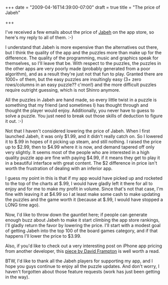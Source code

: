 +++
date = "2009-04-16T14:39:00-07:00"
draft = true
title = "The price of Jabeh"

+++

I've received a few emails about the price of [Jabeh](http://itunes.com/app/Jabeh) on the app store, so here's my reply to all of them. :-)

I understand that Jabeh is more expensive than the alternatives out there, but I think the quality of the app and the puzzles more than make up for the difference. The quality of the programming, music and graphics speak for themselves, so I'll leave that be. With respect to the puzzles, the puzzles in the other apps are very poorly made (probably generated from a poor algorithm), and as a result they're just not that fun to play. Granted there are 1000+ of them, but the easy puzzles are insultingly easy (3+ zero rows/columns in an easy puzzle?? c'mon!) and the more difficult puzzles require outright guessing, which is not Shinro anymore.

All the puzzles in Jabeh are hand made, so every little twist in a puzzle is something that my friend (and sometimes I) has thought through and thought the player would enjoy. Additionally, you never have to guess to solve a puzzle. You just need to break out those skills of deduction to figure it out. :-)

Not that I haven't considered lowering the price of Jabeh. When I first launched Jabeh, it was only $1.99, and it didn't really catch on. So I lowered it to $.99 in hopes of it picking up steam, and still nothing. I raised the price up to $2.99, then to $4.99 where it is now, and demand tapered off only very slightly. It seems most of the people who are interested in a high quality puzzle app are fine with paying $4.99, if it means they get to play it in a beautiful interface with great content. The $2 difference in price isn't worth the frustration of dealing with an inferior app.

I guess my point in this is that if my app would have picked up and rocketed to the top of the charts at $.99, I would have gladly left it there for all to enjoy and for me to make my profit in volume. Since that's not that case, I'm fine with leaving it at $4.99 so I at least make some cash to make updating the puzzles and the game worth it (because at $.99, I would have stopped a LONG time ago).

Now, I'd like to throw down the gauntlet here; if people can generate enough buzz about Jabeh to make it start climbing the app store rankings, I'll gladly return the favor by lowering the price. I'll start with a modest goal of getting Jabeh into the top 100 of the board games category, and if that happens I'll lower the price to $3.99.

Also, if you'd like to check out a very interesting post on iPhone app pricing from another developer, this [piece by David Frampton](http://majicjungle.com/blog/?p=66) is well worth a read.

BTW, I'd like to thank all the Jabeh players for supporting my app, and I hope you guys continue to enjoy all the puzzle updates. And don't worry, I haven't forgotten about those feature requests (work has just been getting in the way).
